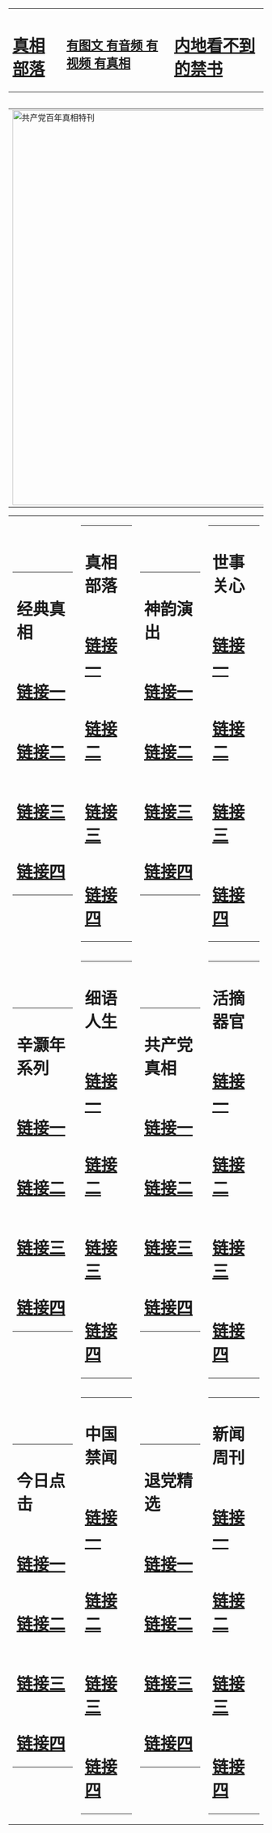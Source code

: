 <table><tr><td><H1><a href="http://zx.hopto.me/bhh5-">真相部落</a></H1></td><td><H2><a href="http://zx.hopto.me/7vqlv">有图文 有音频 有视频 有真相</a></H2><td><H1><a href="http://zx.hopto.me/wqvhj"> 内地看不到的禁书</a></H1></td></table><table><table><tr><td><a href="http://zx.hopto.me/gejwj"><img src="http://5618.l43.syamsul404.com/zx/bngcd/gcdbnzx.jpg" width="780"  border="0" alt="共产党百年真相特刊"></a></td></tr></table><table><tr><td><table><tr><td ><h1>经典真相</h1></td></tr><tr><td><h1>  <a href="http://zx.hopto.me/vn8f3" target=_blank>链接一</a>  </h1></td></tr><tr><td><h1>  <a href="http://zx.hopto.me/pw2gi" target=_blank>链接二</a>  </h1></td></tr><tr><td><h1>  <a href="http://zx.hopto.me/s09xd" target=_blank>链接三</a>  </h1></td></tr><tr><td><h1>  <a href="http://zx.hopto.me/6uvn5" target=_blank>链接四</a>  </h1></td></tr></table></td><td><table><tr><td ><h1>真相部落</h1></td></tr><tr><td><h1>  <a href="http://zx.hopto.me/wwhzh" target=_blank>链接一</a>  </h1></td></tr><tr><td><h1>  <a href="http://zx.hopto.me/piico" target=_blank>链接二</a>  </h1></td></tr><tr><td><h1>  <a href="http://zx.hopto.me/8mk-8" target=_blank>链接三</a>  </h1></td></tr><tr><td><h1>  <a href="http://zx.hopto.me/gazlh" target=_blank>链接四</a>  </h1></td></tr></table></td><td><table><tr><td ><h1>神韵演出</h1></td></tr><tr><td><h1>  <a href="http://zx.hopto.me/3k80f" target=_blank>链接一</a>  </h1></td></tr><tr><td><h1>  <a href="http://zx.hopto.me/0yvs0" target=_blank>链接二</a>  </h1></td></tr><tr><td><h1>  <a href="http://zx.hopto.me/c1u9g" target=_blank>链接三</a>  </h1></td></tr><tr><td><h1>  <a href="http://zx.hopto.me/3l0py" target=_blank>链接四</a>  </h1></td></tr></table></td><td><table><tr><td ><h1>世事关心</h1></td></tr><tr><td><h1>  <a href="http://zx.hopto.me/aasas" target=_blank>链接一</a>  </h1></td></tr><tr><td><h1>  <a href="http://zx.hopto.me/it982" target=_blank>链接二</a>  </h1></td></tr><tr><td><h1>  <a href="http://zx.hopto.me/mdhdm" target=_blank>链接三</a>  </h1></td></tr><tr><td><h1>  <a href="http://zx.hopto.me/1aqsh" target=_blank>链接四</a>  </h1></td></tr></table></td></tr><tr><td><table><tr><td ><h1>辛灏年系列</h1></td></tr><tr><td><h1>  <a href="http://zx.hopto.me/oi92m" target=_blank>链接一</a>  </h1></td></tr><tr><td><h1>  <a href="http://zx.hopto.me/72xgf" target=_blank>链接二</a>  </h1></td></tr><tr><td><h1>  <a href="http://zx.hopto.me/g1wx8" target=_blank>链接三</a>  </h1></td></tr><tr><td><h1>  <a href="http://zx.hopto.me/znjev" target=_blank>链接四</a>  </h1></td></tr></table></td><td><table><tr><td ><h1>细语人生</h1></td></tr><tr><td><h1>  <a href="http://zx.hopto.me/azxnl" target=_blank>链接一</a>  </h1></td></tr><tr><td><h1>  <a href="http://zx.hopto.me/5f2nv" target=_blank>链接二</a>  </h1></td></tr><tr><td><h1>  <a href="http://zx.hopto.me/-7ynq" target=_blank>链接三</a>  </h1></td></tr><tr><td><h1>  <a href="http://zx.hopto.me/zzf40" target=_blank>链接四</a>  </h1></td></tr></table></td><td><table><tr><td ><h1>共产党真相</h1></td></tr><tr><td><h1>  <a href="http://zx.hopto.me/89teb" target=_blank>链接一</a>  </h1></td></tr><tr><td><h1>  <a href="http://zx.hopto.me/a53xi" target=_blank>链接二</a>  </h1></td></tr><tr><td><h1>  <a href="http://zx.hopto.me/dnba6" target=_blank>链接三</a>  </h1></td></tr><tr><td><h1>  <a href="http://zx.hopto.me/8wa6a" target=_blank>链接四</a>  </h1></td></tr></table></td><td><table><tr><td ><h1>活摘器官</h1></td></tr><tr><td><h1>  <a href="http://zx.hopto.me/jtjvw" target=_blank>链接一</a>  </h1></td></tr><tr><td><h1>  <a href="http://zx.hopto.me/ra8jq" target=_blank>链接二</a>  </h1></td></tr><tr><td><h1>  <a href="http://zx.hopto.me/t06wr" target=_blank>链接三</a>  </h1></td></tr><tr><td><h1>  <a href="http://zx.hopto.me/nfzry" target=_blank>链接四</a>  </h1></td></tr></table></td></tr><tr><td><table><tr><td ><h1>今日点击</h1></td></tr><tr><td><h1>  <a href="http://zx.hopto.me/1w2tv" target=_blank>链接一</a>  </h1></td></tr><tr><td><h1>  <a href="http://zx.hopto.me/ddb0o" target=_blank>链接二</a>  </h1></td></tr><tr><td><h1>  <a href="http://zx.hopto.me/d822m" target=_blank>链接三</a>  </h1></td></tr><tr><td><h1>  <a href="http://zx.hopto.me/t-yb5" target=_blank>链接四</a>  </h1></td></tr></table></td><td><table><tr><td ><h1>中国禁闻</h1></td></tr><tr><td><h1>  <a href="http://zx.hopto.me/luug2" target=_blank>链接一</a>  </h1></td></tr><tr><td><h1>  <a href="http://zx.hopto.me/nr7xk" target=_blank>链接二</a>  </h1></td></tr><tr><td><h1>  <a href="http://zx.hopto.me/6qaor" target=_blank>链接三</a>  </h1></td></tr><tr><td><h1>  <a href="http://zx.hopto.me/c5fy2" target=_blank>链接四</a>  </h1></td></tr></table></td><td><table><tr><td ><h1>退党精选</h1></td></tr><tr><td><h1>  <a href="http://zx.hopto.me/le7xd" target=_blank>链接一</a>  </h1></td></tr><tr><td><h1>  <a href="http://zx.hopto.me/34f26" target=_blank>链接二</a>  </h1></td></tr><tr><td><h1>  <a href="http://zx.hopto.me/d4lek" target=_blank>链接三</a>  </h1></td></tr><tr><td><h1>  <a href="http://zx.hopto.me/o2jaz" target=_blank>链接四</a>  </h1></td></tr></table></td><td><table><tr><td ><h1>新闻周刊</h1></td></tr><tr><td><h1>  <a href="http://zx.hopto.me/xn7lb" target=_blank>链接一</a>  </h1></td></tr><tr><td><h1>  <a href="http://zx.hopto.me/j4x-9" target=_blank>链接二</a>  </h1></td></tr><tr><td><h1>  <a href="http://zx.hopto.me/x7dmh" target=_blank>链接三</a>  </h1></td></tr><tr><td><h1>  <a href="http://zx.hopto.me/ve65d" target=_blank>链接四</a>  </h1></td></tr></table></td></tr></table>
